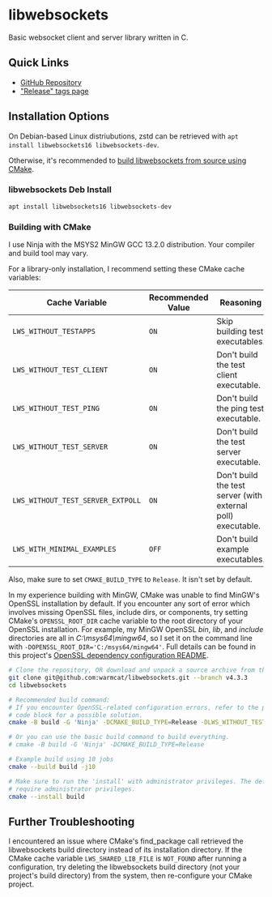 # libwebsockets

Basic websocket client and server library written in C.

## Quick Links

- [GitHub Repository](https://github.com/warmcat/libwebsockets)
- ["Release" tags page](https://github.com/warmcat/libwebsockets/tags)

## Installation Options

On Debian-based Linux distriubutions, zstd can be retrieved with `apt install libwebsockets16 libwebsockets-dev`.

Otherwise, it's recommended to [build libwebsockets from source using CMake](#building-with-cmake).

### libwebsockets Deb Install

`apt install libwebsockets16 libwebsockets-dev`

### Building with CMake

I use Ninja with the MSYS2 MinGW GCC 13.2.0 distribution. Your compiler and build tool may vary.

For a library-only installation, I recommend setting these CMake cache variables:

| Cache Variable | Recommended Value | Reasoning |
| -------- | ----- | --------- |
| `LWS_WITHOUT_TESTAPPS` | `ON` | Skip building test executables. |
| `LWS_WITHOUT_TEST_CLIENT` | `ON` | Don't build the test client executable. |
| `LWS_WITHOUT_TEST_PING` | `ON` | Don't build the ping test executable. |
| `LWS_WITHOUT_TEST_SERVER` | `ON` | Don't build the test server executable. |
| `LWS_WITHOUT_TEST_SERVER_EXTPOLL` | `ON` | Don't build the test server (with external poll) executable. |
| `LWS_WITH_MINIMAL_EXAMPLES` | `OFF` | Don't build example executables. |

Also, make sure to set `CMAKE_BUILD_TYPE` to `Release`. It isn't set by default.

In my experience building with MinGW, CMake was unable to find MinGW's OpenSSL installation by default. If you
encounter any sort of error which involves missing OpenSSL files, include dirs, or components, try
setting CMake's `OPENSSL_ROOT_DIR` cache variable to the root directory of your OpenSSL installation.
For example, my MinGW OpenSSL *bin*, *lib*, and *include* directories are all in *C:\\msys64\mingw64*,
so I set it on the command line with `-DOPENSSL_ROOT_DIR='C:/msys64/mingw64'`. Full details
can be found in this project's [OpenSSL dependency configuration README](../openssl/README.md).

``` sh
# Clone the repository, OR download and unpack a source archive from the downloads page
git clone git@github.com:warmcat/libwebsockets.git --branch v4.3.3
cd libwebsockets

# Recommended build command:
# If you encounter OpenSSL-related configuration errors, refer to the paragraph above this
# code block for a possible solution.
cmake -B build -G 'Ninja' -DCMAKE_BUILD_TYPE=Release -DLWS_WITHOUT_TESTAPPS=1 -DLWS_WITHOUT_TEST_CLIENT=1 -DLWS_WITHOUT_TEST_PING=1 -DLWS_WITHOUT_TEST_SERVER=1 -DLWS_WITHOUT_TEST_SERVER_EXTPOLL=1 -DLWS_WITH_MINIMAL_EXAMPLES=0

# Or you can use the basic build command to build everything.
# cmake -B build -G 'Ninja' -DCMAKE_BUILD_TYPE=Release

# Example build using 10 jobs
cmake --build build -j10

# Make sure to run the 'install' with administrator privileges. The default install directory will
# require administrator privileges.
cmake --install build
```

## Further Troubleshooting

I encountered an issue where CMake's find_package call retrieved the libwebsockets build
directory instead of its installation directory. If the CMake cache variable `LWS_SHARED_LIB_FILE`
is `NOT_FOUND` after running a configuration, try deleting the libwebsockets build directory
(not your project's build directory) from the system, then re-configure your CMake project.
